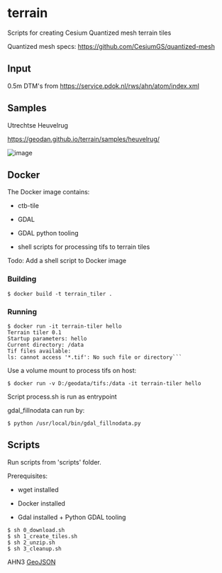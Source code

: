 # terrain

Scripts for creating Cesium Quantized mesh terrain tiles

Quantized mesh specs: https://github.com/CesiumGS/quantized-mesh

## Input

0.5m DTM's from https://service.pdok.nl/rws/ahn/atom/index.xml

## Samples

Utrechtse Heuvelrug

https://geodan.github.io/terrain/samples/heuvelrug/

![image](https://github.com/Geodan/terrain/assets/538812/ecbe4c78-1fcc-424a-a564-ca001a202d48)

## Docker

The Docker image contains:

- ctb-tile

- GDAL

- GDAL python tooling

- shell scripts for processing tifs to terrain tiles

Todo: Add a shell script to Docker image

### Building

```
$ docker build -t terrain_tiler .
```

### Running

```
$ docker run -it terrain-tiler hello
Terrain tiler 0.1
Startup parameters: hello
Current directory: /data
Tif files available:
ls: cannot access '*.tif': No such file or directory```
```

Use a volume mount to process tifs on host:

```
$ docker run -v D:/geodata/tifs:/data -it terrain-tiler hello
```

Script process.sh is run as entrypoint

gdal_fillnodata can run by:

```
$ python /usr/local/bin/gdal_fillnodata.py
```

## Scripts

Run scripts from 'scripts' folder. 

Prerequisites:

- wget installed

- Docker installed

- Gdal installed + Python GDAL tooling

```script
$ sh 0_download.sh
$ sh 1_create_tiles.sh
$ sh 2_unzip.sh
$ sh 3_cleanup.sh
```

AHN3 [GeoJSON](https://services.arcgis.com/nSZVuSZjHpEZZbRo/arcgis/rest/services/Kaartbladen_AHN3/FeatureServer/0/query?where=1%3D1&objectIds=&time=&geometry=&geometryType=esriGeometryEnvelope&inSR=&spatialRel=esriSpatialRelIntersects&resultType=none&distance=0.0&units=esriSRUnit_Meter&relationParam=&returnGeodetic=false&outFields=*&returnGeometry=true&returnCentroid=false&featureEncoding=esriDefault&multipatchOption=xyFootprint&maxAllowableOffset=&geometryPrecision=&outSR=&defaultSR=&datumTransformation=&applyVCSProjection=false&returnIdsOnly=false&returnUniqueIdsOnly=false&returnCountOnly=false&returnExtentOnly=false&returnQueryGeometry=false&returnDistinctValues=false&cacheHint=false&orderByFields=&groupByFieldsForStatistics=&outStatistics=&having=&resultOffset=&resultRecordCount=&returnZ=false&returnM=false&returnExceededLimitFeatures=true&quantizationParameters=&sqlFormat=none&f=pgeojson&token=)




